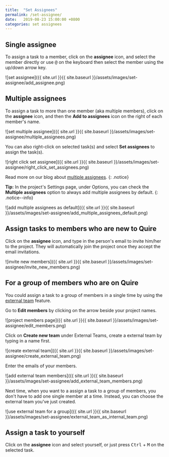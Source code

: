 ```yaml
---
title:  "Set Assignees"
permalink: /set-assignee/
date:   2019-08-23 15:00:00 +0800
categories: set assignees
---
```

## Single assignee

To assign a task to a member, click on the **assignee** icon, and select the member directly or use <kbd>@</kbd> on the keyboard then select the member using the up/down arrow key.

![set assignee]({{ site.url }}{{ site.baseurl }}/assets/images/set-assignee/add_assignee.png)


## Multiple assignees
To assign a task to more than one member (aka multiple members), click on the **assignee** icon, and then the **Add to assignees** icon on the right of each member's name.

![set multiple assignee]({{ site.url }}{{ site.baseurl }}/assets/images/set-assignee/multiple_assignees.png)

You can also right-click on selected task(s) and select **Set assignees** to assign the task(s).

![right click set assignee]({{ site.url }}{{ site.baseurl }}/assets/images/set-assignee/right_click_set_assignees.png)


Read more on our blog about [multiple assignees](https://quire.io/blog/p/Time-to-break-the-myth-of-Multiple-Assignees-in-Task-Management.html).
{: .notice}


**Tip:** In the project's Settings page, under Options, you can check the **Multiple assignees** option to always add multiple assignees by default.
{: .notice--info}

![add multiple assignees as default]({{ site.url }}{{ site.baseurl }}/assets/images/set-assignee/add_multiple_assignees_default.png)

## Assign tasks to members who are new to Quire

Click on the **assignee** icon, and type in the person's email to invite him/her to the project. They will automatically join the project once they accept the email invitations. 

![invite new members]({{ site.url }}{{ site.baseurl }}/assets/images/set-assignee/invite_new_members.png)


## For a group of members who are on Quire

You could assign a task to a group of members in a single time by using the [external team](/guide/external-team/) feature.

Go to **Edit members** by clicking on the arrow beside your project names. 

![project members page]({{ site.url }}{{ site.baseurl }}/assets/images/set-assignee/edit_members.png)

Click on **Create new team** under External Teams, create a external team by typing in a name first.

![create external team]({{ site.url }}{{ site.baseurl }}/assets/images/set-assignee/create_external_team.png)

Enter the emails of your members.

![add external team members]({{ site.url }}{{ site.baseurl }}/assets/images/set-assignee/add_external_team_members.png)

Next time, when you want to a assign a task to a group of members, you don't have to add one single member at a time. Instead, you can choose the external team you've just created. 

![use external team for a group]({{ site.url }}{{ site.baseurl }}/assets/images/set-assignee/external_team_as_internal_team.png)

## Assign a task to yourself

Click on the **assignee** icon and select yourself, or just press <kbd>Ctrl</kbd> + <kbd>M</kbd> on the selected task.

